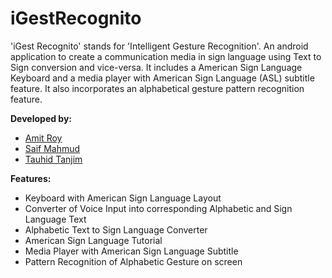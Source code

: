 # iGestRecognito
'iGest Recognito' stands for 'Intelligent Gesture Recognition'. An android application to create a communication media in sign language using Text to Sign conversion and vice-versa. It includes a American Sign Language Keyboard and a media player with American Sign Language (ASL) subtitle feature. It also incorporates an alphabetical gesture pattern recognition feature.


**Developed by:**
- [Amit Roy](https://github.com/AmitRoy7)
- [Saif Mahmud](https://github.com/Saif-M-Dhrubo)
- [Tauhid Tanjim](https://github.com/Tanjim13)

**Features:**
- Keyboard with American Sign Language Layout
- Converter of Voice Input into corresponding Alphabetic and Sign Language Text
- Alphabetic Text to Sign Language Converter
- American Sign Language Tutorial
- Media Player with American Sign Language Subtitle
- Pattern Recognition of Alphabetic Gesture on screen
